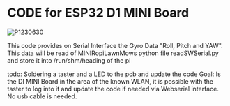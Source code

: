 # CODE for ESP32 D1 MINI Board
![P1230630](https://github.com/ullisun/MINI-RopiLawnMow/assets/86979044/e789c155-3dfc-4285-94c6-798d8b13a783)

This code provides on Serial Interface the Gyro Data "Roll, Pitch and YAW".
This data will be read of MINIRopiLawnMows python file readSWSerial.py and store it into /run/shm/heading of the pi

todo:
Soldering a taster and a LED to the pcb and update the code
Goal: Is the DI MINI Board in the area of the known WLAN, it is possible with the taster to log into it and update
the code if needed via Webserial interface. No usb cable is needed.

